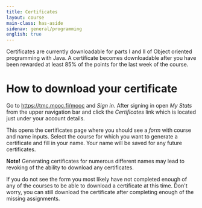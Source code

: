 ```yaml
---
title: Certificates 
layout: course
main-class: has-aside
sidenav: general/programming
english: true
---
```

Certificates are currently downloadable for parts I and II of Object oriented programming with Java. A certificate becomes downloadable after you have been rewarded at least 85% of the points for the last week of the course.

# How to download your certificate

Go to <https://tmc.mooc.fi/mooc> and *Sign in*. After signing in open *My Stats* from the upper navigation bar and click the *Certificates* link which is located just under your account details.

This opens the certificates page where you should see a *form* with course and name inputs. Select the course for which you want to generate a certificate and fill in your name. Your name will be saved for any future certificates.

**Note!** Generating certificates for numerous different names may lead to revoking of the ability to download any certificates.

If you do not see the form you most likely have not completed enough of any of the courses to be able to download a certificate at this time. Don't worry, you can still download the certificate after completing enough of the missing assignments.
